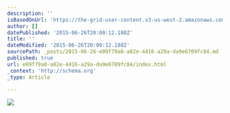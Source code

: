 ```yaml
---
description: ''
isBasedOnUrl: 'https://the-grid-user-content.s3-us-west-2.amazonaws.com/6e3ecf3f-49ea-468f-96db-65358706dbca.jpg'
author: []
datePublished: '2015-06-26T20:00:12.188Z'
title: ''
dateModified: '2015-06-26T20:00:12.188Z'
sourcePath: _posts/2015-06-26-e09f79a0-a82e-4416-a29a-da9e6709fc84.md
published: true
url: e09f79a0-a82e-4416-a29a-da9e6709fc84/index.html
_context: 'http://schema.org'
_type: Article

---
```

![](https://the-grid-user-content.s3-us-west-2.amazonaws.com/6e3ecf3f-49ea-468f-96db-65358706dbca.jpg)